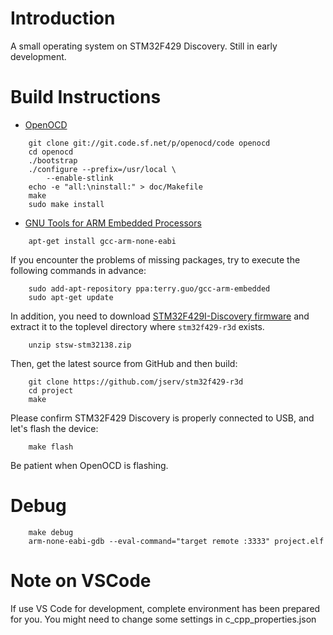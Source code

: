 Introduction
============
A small operating system on STM32F429 Discovery. Still in early development.

Build Instructions
==================

* [OpenOCD](http://openocd.sourceforge.net/)
```
    git clone git://git.code.sf.net/p/openocd/code openocd
    cd openocd
    ./bootstrap
    ./configure --prefix=/usr/local \
        --enable-stlink
    echo -e "all:\ninstall:" > doc/Makefile
    make
    sudo make install
```
* [GNU Tools for ARM Embedded Processors](https://launchpad.net/gcc-arm-embedded)
```
    apt-get install gcc-arm-none-eabi
```
If you encounter the problems of missing packages, try to execute the
following commands in advance:
```
    sudo add-apt-repository ppa:terry.guo/gcc-arm-embedded
    sudo apt-get update
```

In addition, you need to download [STM32F429I-Discovery firmware](http://www.st.com/web/en/catalog/tools/PF259429)
and extract it to the toplevel directory where `stm32f429-r3d` exists.

```
    unzip stsw-stm32138.zip
```

Then, get the latest source from GitHub and then build:
```
    git clone https://github.com/jserv/stm32f429-r3d
    cd project
    make
```

Please confirm STM32F429 Discovery is properly connected to USB, and let's flash the device:
```
    make flash
```

Be patient when OpenOCD is flashing.

Debug
=====
```
    make debug
    arm-none-eabi-gdb --eval-command="target remote :3333" project.elf
```

Note on VSCode
==============
If use VS Code for development, complete environment has been prepared for you. You might need to change some settings in c_cpp_properties.json
